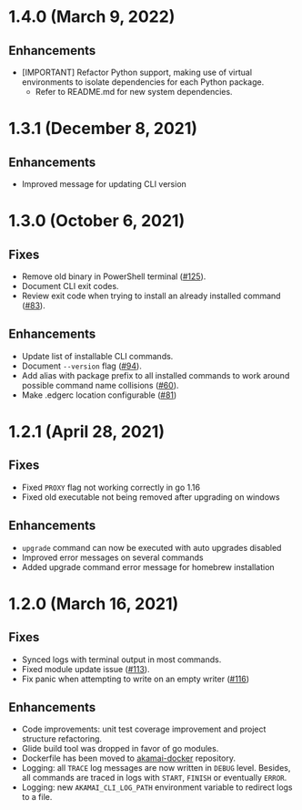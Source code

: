 # 1.4.0 (March 9, 2022)

## Enhancements

* [IMPORTANT] Refactor Python support, making use of virtual environments to isolate dependencies for each Python package.
  * Refer to README.md for new system dependencies.

# 1.3.1 (December 8, 2021)

## Enhancements

* Improved message for updating CLI version

# 1.3.0 (October 6, 2021)

## Fixes

* Remove old binary in PowerShell terminal ([#125](https://github.com/akamai/cli/issues/125)).
* Document CLI exit codes.
* Review exit code when trying to install an already installed command ([#83](https://github.com/akamai/cli/issues/83)).

## Enhancements
* Update list of installable CLI commands.
* Document `--version` flag ([#94](https://github.com/akamai/cli/issues/94)).
* Add alias with package prefix to all installed commands to work around possible command name collisions ([#60](https://github.com/akamai/cli/issues/60)).
* Make .edgerc location configurable ([#81](https://github.com/akamai/cli/issues/81))

# 1.2.1 (April 28, 2021)

## Fixes
* Fixed `PROXY` flag not working correctly in go 1.16
* Fixed old executable not being removed after upgrading on windows

## Enhancements
* `upgrade` command can now be executed with auto upgrades disabled
* Improved error messages on several commands
* Added upgrade command error message for homebrew installation 

# 1.2.0 (March 16, 2021)

## Fixes
* Synced logs with terminal output in most commands.
* Fixed module update issue ([#113](https://github.com/akamai/cli/issues/113)).
* Fix panic when attempting to write on an empty writer ([#116](https://github.com/akamai/cli/issues/116))

## Enhancements
* Code improvements: unit test coverage improvement and project structure refactoring.
* Glide build tool was dropped in favor of go modules.
* Dockerfile has been moved to [akamai-docker](https://github.com/akamai/akamai-docker/) repository.
* Logging: all `TRACE` log messages are now written in `DEBUG` level. Besides, all commands are traced in logs with `START`, `FINISH` or eventually `ERROR`.
* Logging: new `AKAMAI_CLI_LOG_PATH` environment variable to redirect logs to a file.
